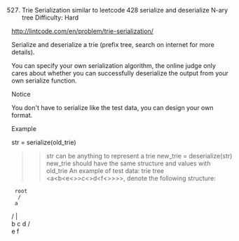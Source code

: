 527. Trie Serialization
similar to leetcode 428 serialize and deserialize N-ary tree
Difficulty: Hard

http://lintcode.com/en/problem/trie-serialization/

Serialize and deserialize a trie (prefix tree, search on internet for more details).

You can specify your own serialization algorithm, the online judge only cares about whether you can successfully deserialize the output from your own serialize function.

Notice

You don't have to serialize like the test data, you can design your own format.

Example

str = serialize(old_trie)
>> str can be anything to represent a trie
new_trie = deserialize(str)
>> new_trie should have the same structure and values with old_trie
An example of test data: trie tree <a<b<e<>>c<>d<f<>>>>, denote the following structure:

     root
      /
     a
   / | \
  b  c  d
 /       \
e         f
